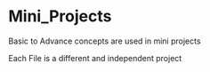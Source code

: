 # Mini_Projects

Basic to Advance concepts are used in mini projects

Each File is a different and independent project 
